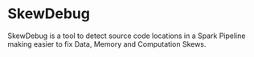 # SkewDebug
SkewDebug is a tool to detect source code locations in a Spark Pipeline making easier to fix Data, Memory and Computation Skews.
